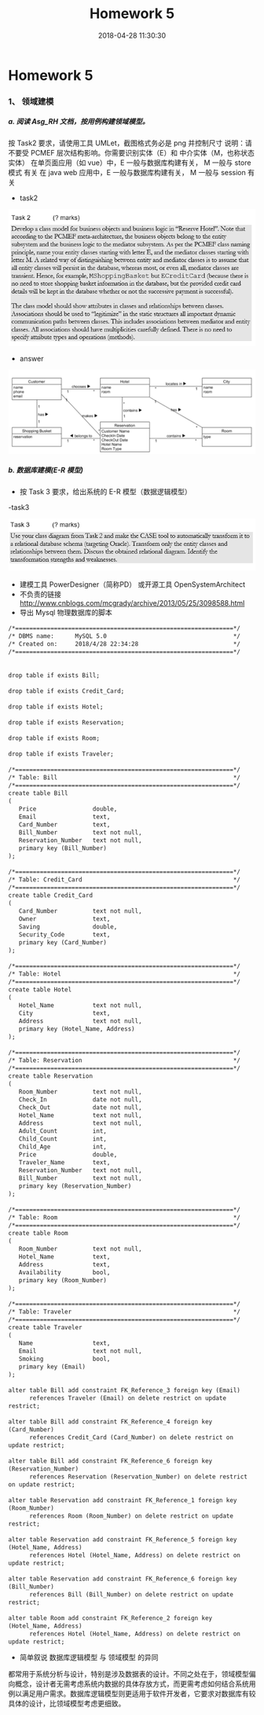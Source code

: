﻿---
layout: post
title: Homework 5
date: 2018-04-28 11:30:30
categories: Software
tags: 博客
excerpt: Software
---

# Homework 5

### 1、 领域建模

##### a. 阅读 Asg_RH 文档，按用例构建领域模型。
按 Task2 要求，请使用工具 UMLet，截图格式务必是 png 并控制尺寸
说明：请不要受 PCMEF 层次结构影响。你需要识别实体（E）和 中介实体（M，也称状态实体）
在单页面应用（如 vue）中，E 一般与数据库构建有关， M 一般与 store 模式 有关
在 java web 应用中，E 一般与数据库构建有关， M 一般与 session 有关

- task2

![1](/assets/SystemA/task2.png)

- answer

![2](/assets/SystemA/t2.png)

#####  b. 数据库建模(E-R 模型)
- 按 Task 3 要求，给出系统的 E-R 模型（数据逻辑模型）
 
 -task3

![3](/assets/SystemA/task3.png)

- 建模工具 PowerDesigner（简称PD） 或开源工具 OpenSystemArchitect
- 不负责的链接 http://www.cnblogs.com/mcgrady/archive/2013/05/25/3098588.html
- 导出 Mysql 物理数据库的脚本

```
/*==============================================================*/
/* DBMS name:      MySQL 5.0                                    */
/* Created on:     2018/4/28 22:34:28                           */
/*==============================================================*/


drop table if exists Bill;

drop table if exists Credit_Card;

drop table if exists Hotel;

drop table if exists Reservation;

drop table if exists Room;

drop table if exists Traveler;

/*==============================================================*/
/* Table: Bill                                                  */
/*==============================================================*/
create table Bill
(
   Price                double,
   Email                text,
   Card_Number          text,
   Bill_Number          text not null,
   Reservation_Number   text not null,
   primary key (Bill_Number)
);

/*==============================================================*/
/* Table: Credit_Card                                           */
/*==============================================================*/
create table Credit_Card
(
   Card_Number          text not null,
   Owner                text,
   Saving               double,
   Security_Code        text,
   primary key (Card_Number)
);

/*==============================================================*/
/* Table: Hotel                                                 */
/*==============================================================*/
create table Hotel
(
   Hotel_Name           text not null,
   City                 text,
   Address              text not null,
   primary key (Hotel_Name, Address)
);

/*==============================================================*/
/* Table: Reservation                                           */
/*==============================================================*/
create table Reservation
(
   Room_Number          text not null,
   Check_In             date not null,
   Check_Out            date not null,
   Hotel_Name           text not null,
   Address              text not null,
   Adult_Count          int,
   Child_Count          int,
   Child_Age            int,
   Price                double,
   Traveler_Name        text,
   Reservation_Number   text not null,
   Bill_Number          text not null,
   primary key (Reservation_Number)
);

/*==============================================================*/
/* Table: Room                                                  */
/*==============================================================*/
create table Room
(
   Room_Number          text not null,
   Hotel_Name           text,
   Address              text,
   Availability         bool,
   primary key (Room_Number)
);

/*==============================================================*/
/* Table: Traveler                                              */
/*==============================================================*/
create table Traveler
(
   Name                 text,
   Email                text not null,
   Smoking              bool,
   primary key (Email)
);

alter table Bill add constraint FK_Reference_3 foreign key (Email)
      references Traveler (Email) on delete restrict on update restrict;

alter table Bill add constraint FK_Reference_4 foreign key (Card_Number)
      references Credit_Card (Card_Number) on delete restrict on update restrict;

alter table Bill add constraint FK_Reference_6 foreign key (Reservation_Number)
      references Reservation (Reservation_Number) on delete restrict on update restrict;

alter table Reservation add constraint FK_Reference_1 foreign key (Room_Number)
      references Room (Room_Number) on delete restrict on update restrict;

alter table Reservation add constraint FK_Reference_5 foreign key (Hotel_Name, Address)
      references Hotel (Hotel_Name, Address) on delete restrict on update restrict;

alter table Reservation add constraint FK_Reference_6 foreign key (Bill_Number)
      references Bill (Bill_Number) on delete restrict on update restrict;

alter table Room add constraint FK_Reference_2 foreign key (Hotel_Name, Address)
      references Hotel (Hotel_Name, Address) on delete restrict on update restrict;
```

- 简单叙说 数据库逻辑模型 与 领域模型 的异同

都常用于系统分析与设计，特别是涉及数据表的设计。不同之处在于，领域模型偏向概念，设计者无需考虑系统内数据的具体存放方式，而更需考虑如何结合系统用例以满足用户需求。数据库逻辑模型则更适用于软件开发者，它要求对数据库有较具体的设计，比领域模型考虑更细致。




